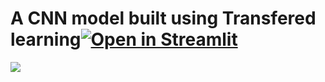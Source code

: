# A CNN model  built using Transfered learning[![Open in Streamlit](https://static.streamlit.io/badges/streamlit_badge_black_white.svg)](https://share.streamlit.io/mredith007/crack_detection_transfered_learning/app.py)


<img src="[https://www.researchgate.net/profile/Huy_Tien_Nguyen/publication/321259272/figure/download/fig3/AS:572716869787648@1513557750080/Illustration-of-our-CNN-model-for-sentiment-analysis-Given-a-sequence-of-d-dimension.png](https://www.researchgate.net/profile/Jaime-Lloret/publication/319569635/figure/fig3/AS:536788378677248@1504991730947/Deep-learning-CNN-model.png)" >
